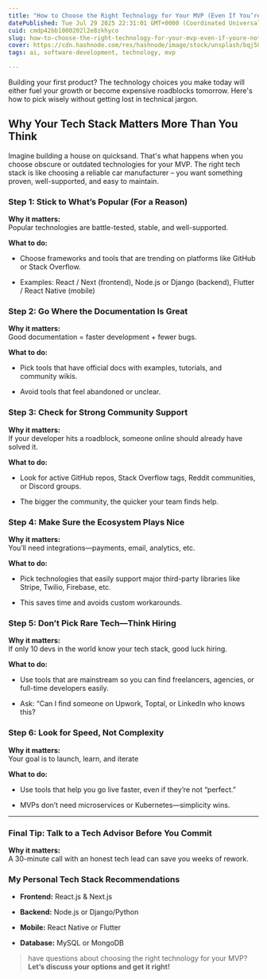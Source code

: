 ```yaml
---
title: "How to Choose the Right Technology for Your MVP (Even If You’re Not Technical)"
datePublished: Tue Jul 29 2025 22:31:01 GMT+0000 (Coordinated Universal Time)
cuid: cmdp42bb1000202l2e8zkhyco
slug: how-to-choose-the-right-technology-for-your-mvp-even-if-youre-not-technical
cover: https://cdn.hashnode.com/res/hashnode/image/stock/unsplash/bqj502k0DNo/upload/de36eb91adb3e7c37302c7cd3bc46e39.jpeg
tags: ai, software-development, technology, mvp

---
```


Building your first product? The technology choices you make today will either fuel your growth or become expensive roadblocks tomorrow. Here's how to pick wisely without getting lost in technical jargon.

## Why Your Tech Stack Matters More Than You Think

Imagine building a house on quicksand. That's what happens when you choose obscure or outdated technologies for your MVP. The right tech stack is like choosing a reliable car manufacturer – you want something proven, well-supported, and easy to maintain.

### **Step 1: Stick to What’s Popular (For a Reason)**

**Why it matters:**  
Popular technologies are battle-tested, stable, and well-supported.

**What to do:**

* Choose frameworks and tools that are trending on platforms like GitHub or Stack Overflow.
    
* Examples: React / Next (frontend), Node.js or Django (backend), Flutter / React Native (mobile)
    

### **Step 2: Go Where the Documentation Is Great**

**Why it matters:**  
Good documentation = faster development + fewer bugs.

**What to do:**

* Pick tools that have official docs with examples, tutorials, and community wikis.
    
* Avoid tools that feel abandoned or unclear.
    

### **Step 3: Check for Strong Community Support**

**Why it matters:**  
If your developer hits a roadblock, someone online should already have solved it.

**What to do:**

* Look for active GitHub repos, Stack Overflow tags, Reddit communities, or Discord groups.
    
* The bigger the community, the quicker your team finds help.
    

### **Step 4: Make Sure the Ecosystem Plays Nice**

**Why it matters:**  
You’ll need integrations—payments, email, analytics, etc.

**What to do:**

* Pick technologies that easily support major third-party libraries like Stripe, Twilio, Firebase, etc.
    
* This saves time and avoids custom workarounds.
    

### **Step 5: Don’t Pick Rare Tech—Think Hiring**

**Why it matters:**  
If only 10 devs in the world know your tech stack, good luck hiring.

**What to do:**

* Use tools that are mainstream so you can find freelancers, agencies, or full-time developers easily.
    
* Ask: “Can I find someone on Upwork, Toptal, or LinkedIn who knows this?
    

### **Step 6: Look for Speed, Not Complexity**

**Why it matters:**  
Your goal is to launch, learn, and iterate

**What to do:**

* Use tools that help you go live faster, even if they’re not “perfect.”
    
* MVPs don’t need microservices or Kubernetes—simplicity wins.
    

---

### **Final Tip: Talk to a Tech Advisor Before You Commit**

**Why it matters:**  
A 30-minute call with an honest tech lead can save you weeks of rework.

### **My Personal Tech Stack Recommendations**

* **Frontend:** React.js & Next.js
    
* **Backend:** Node.js or Django/Python
    
* **Mobile:** React Native or Flutter
    
* **Database:** MySQL or MongoDB
    

> have questions about choosing the right technology for your MVP? **Let’s discuss your options and get it right!**